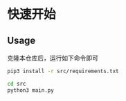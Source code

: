 # 快速开始

## Usage

克隆本仓库后，运行如下命令即可

```sh
pip3 install -r src/requirements.txt

cd src
python3 main.py
```